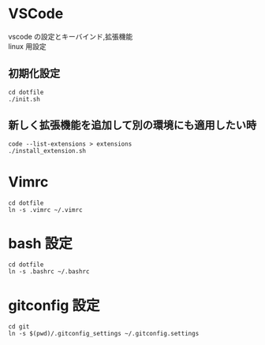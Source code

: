 # VSCode

vscode の設定とキーバインド,拡張機能  
linux 用設定

## 初期化設定

```
cd dotfile
./init.sh
```

## 新しく拡張機能を追加して別の環境にも適用したい時

```
code --list-extensions > extensions
./install_extension.sh
```

# Vimrc

```
cd dotfile
ln -s .vimrc ~/.vimrc
```

# bash 設定

```
cd dotfile
ln -s .bashrc ~/.bashrc
```

# gitconfig 設定

```
cd git
ln -s $(pwd)/.gitconfig_settings ~/.gitconfig.settings
```

